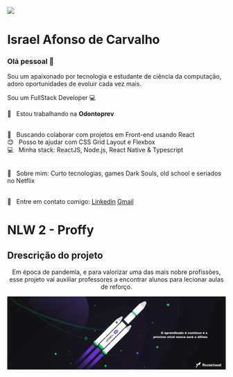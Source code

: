 ![](https://avatars0.githubusercontent.com/u/47701050?s=460&u=beed608808e6eb287e86a9b946a110cb4153a07b&v=4)



# Israel Afonso de Carvalho

### Olá pessoal 👋

Sou um apaixonado por tecnologia e estudante de ciência da computação, adoro oportunidades de evoluir cada vez mais.

Sou um FullStack Developer :computer: 

🦷  &nbsp; Estou trabalhando na **Odontoprev**

<br/> :purple_heart: &nbsp; Buscando colaborar com projetos em Front-end usando React <br/> :blush: &nbsp; Posso te ajudar com CSS Grid Layout e Flexbox <br/> :computer: &nbsp; Minha stack: ReactJS, Node.js, React Native & Typescript

<br/> 💬  &nbsp; Sobre mim: Curto tecnologias, games Dark Souls, old school e seriados no Netflix

<br/> :email: &nbsp; Entre em contato comigo:  [Linkedin](https://www.linkedin.com/in/israel-afonso-carvalho-517940175/) [Gmail](Israel:israelcarvalhodesenvolvedor@gmail.com)

# NLW 2 - Proffy

## Drescrição do projeto

<p align="center"> Em época de pandemia, e para valorizar uma das mais nobre profissões, esse projeto vai auxiliar professores a encontrar alunos para lecionar aulas de reforço.</p>



![](https://github.com/IACarvalho/IACarvalho/blob/master/banner.png?raw=true)